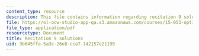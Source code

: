```yaml
---
content_type: resource
description: This file contains information regarding recitation 9 solutions.
file: https://ol-ocw-studio-app-qa.s3.amazonaws.com/courses/15-053-optimization-methods-in-management-science-spring-2013/3b645ffa5a3c26e8cca7142157e21199_MIT15_053S13_rec09sol.pdf
file_type: application/pdf
resourcetype: Document
title: Recitation 9 solutions
uid: 3b645ffa-5a3c-26e8-cca7-142157e21199
---
```

